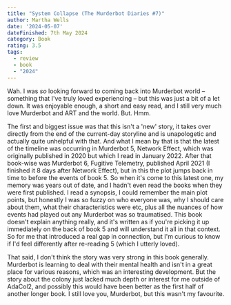 ```yaml
---
title: "System Collapse (The Murderbot Diaries #7)"
author: Martha Wells
date: '2024-05-07'
dateFinished: 7th May 2024
category: Book
rating: 3.5
tags:
  - review
  - book
  - "2024"
---
```


Wah. I was _so_ looking forward to coming back into Murderbot world – something that I've truly loved experiencing – but this was just a bit of a let down. It was enjoyable enough, a short and easy read, and I still very much love Murderbot and ART and the world. But. Hmm.

The first and biggest issue was that this isn't a 'new' story, it takes over directly from the end of the current-day storyline and is unapologetic and actually quite unhelpful with that. And what I mean by that is that the latest of the timeline was occurring in Murderbot 5, Network Effect, which was originally published in 2020 but which I read in January 2022. After that book-wise was Murderbot 6, Fugitive Telemetry, published April 2021 (I finished it 8 days after Network Effect), but in this the plot jumps back in time to before the events of book 5. So when it's come to this latest one, my memory was years out of date, and I hadn't even read the books when they were first published. I read a synopsis, I could remember the main plot points, but honestly I was so fuzzy on who everyone was, why I should care about them, what their characteristics were etc, plus all the nuances of how events had played out any Murderbot was so traumatised. This book doesn't explain anything really, and it's written as if you're picking it up immediately on the back of book 5 and will understand it all in that context. So for me that introduced a real gap in connection, but I'm curious to know if I'd feel differently after re-reading 5 (which I utterly loved).

That said, I don't think the story was very strong in this book generally. Murderbot is learning to deal with their mental health and isn't in a great place for various reasons, which was an interesting development. But the story about the colony just lacked much depth or interest for me outside of AdaCol2, and possibly this would have been better as the first half of another longer book. I still love you, Murderbot, but this wasn't my favourite.